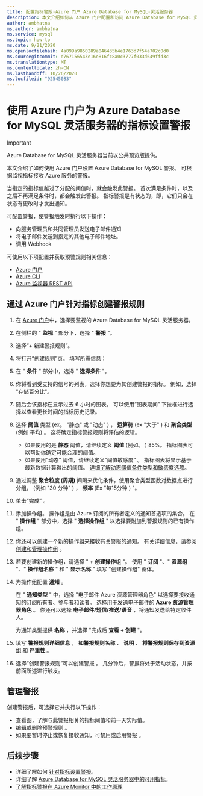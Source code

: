 ```yaml
---
title: 配置指标警报-Azure 门户 Azure Database for MySQL-灵活服务器
description: 本文介绍如何从 Azure 门户配置和访问 Azure Database for MySQL 灵活服务器的指标警报。
author: ambhatna
ms.author: ambhatna
ms.service: mysql
ms.topic: how-to
ms.date: 9/21/2020
ms.openlocfilehash: 4a099a9850289a046435b4e1763d7f54a702c0d0
ms.sourcegitcommit: d767156543e16e816fc8a0c3777f033d649ffd3c
ms.translationtype: MT
ms.contentlocale: zh-CN
ms.lasthandoff: 10/26/2020
ms.locfileid: "92545083"
---
```

# <a name="use-the-azure-portal-to-set-up-alerts-on-metrics-for-azure-database-for-mysql---flexible-server"></a>使用 Azure 门户为 Azure Database for MySQL 灵活服务器的指标设置警报 

> [!IMPORTANT] 
> Azure Database for MySQL 灵活服务器当前以公共预览版提供。

本文介绍了如何使用 Azure 门户设置 Azure Database for MySQL 警报。 可根据监视指标接收 Azure 服务的警报。

当指定的指标值越过了分配的阈值时，就会触发此警报。 首次满足条件时，以及之后不再满足条件时，都会触发此警报。 指标警报是有状态的，即，它们只会在状态有更改时才发出通知。

可配置警报，使警报触发时执行以下操作：
* 向服务管理员和共同管理员发送电子邮件通知
* 将电子邮件发送到指定的其他电子邮件地址。
* 调用 Webhook

可使用以下项配置并获取预警规则相关信息：
* [Azure 门户](../../azure-monitor/platform/alerts-metric.md#create-with-azure-portal)
* [Azure CLI](../../azure-monitor/platform/alerts-metric.md#with-azure-cli)
* [Azure 监视器 REST API](/rest/api/monitor/metricalerts)

## <a name="create-an-alert-rule-on-a-metric-from-the-azure-portal"></a>通过 Azure 门户针对指标创建警报规则
1. 在 [Azure 门户](https://portal.azure.com/)中，选择要监视的 Azure Database for MySQL 灵活服务器。
2. 在侧栏的 " **监视** " 部分下，选择 " **警报** "。
3. 选择“+ 新建警报规则”。
4. 将打开“创建规则”页。 填写所需信息：
5. 在 " **条件** " 部分中，选择 " **选择条件** "。
6. 你将看到受支持的信号的列表，选择你想要为其创建警报的指标。 例如，选择 "存储百分比"。
7. 随后会该指标在显示过去 6 小时的图表。 可以使用“图表期间”  下拉框进行选择以查看更长时间的指标历史记录。
8. 选择 **阈值** 类型 (ex。 "静态" 或 "动态" ) ， **运算符** (ex "大于" ) 和 **聚合类型** (例如 平均) 。 这将确定指标警报规则将评估的逻辑。
    - 如果使用的是 **静态** 阈值，请继续定义 **阈值** (例如。 ) 85%。 指标图表可以帮助你确定可能合理的阈值。
    - 如果使用“动态”  阈值，请继续定义“阈值敏感度”  。 指标图表将显示基于最新数据计算得出的阈值。 [详细了解动态阈值条件类型和敏感度选项](../../azure-monitor/platform/alerts-dynamic-thresholds.md)。
9. 通过调整 **聚合粒度 (周期)** 间隔来优化条件，使用聚合类型函数对数据点进行分组， (例如 "30 分钟" ) ， **频率** (Ex "每15分钟 ) "。
10. 单击“完成”  。
11. 添加操作组。 操作组是由 Azure 订阅的所有者定义的通知首选项的集合。 在 " **操作组** " 部分中，选择 " **选择操作组** " 以选择要附加到警报规则的已有操作组。
12. 你还可以创建一个新的操作组来接收有关警报的通知。 有关详细信息，请参阅 [创建和管理操作组](../../azure-monitor/platform/action-groups.md) 。
13. 若要创建新的操作组，请选择 " **+ 创建操作组** "。 使用 " **订阅** "、" **资源组** "、" **操作组名称** " 和 " **显示名称** " 填写 "创建操作组" 窗体。
14. 为操作组配置 **通知** 。
    
    在 " **通知类型** " 中，选择 "电子邮件 Azure 资源管理器角色" 以选择要接收通知的订阅所有者、参与者和读者。 选择用于发送电子邮件的 **Azure 资源管理器角色** 。
    你还可以选择 **电子邮件/短信/推送/语音** ，将通知发送给特定收件人。

    为通知类型提供 **名称** ，并选择 "完成后 **查看 + 创建** "。

    <!--:::image type="content" source="./media/howto-alert-on-metric/10-action-group-type.png" alt-text="Action group":::-->
    
15. 填写 **警报规则详细信息** ， **如警报规则名称** 、 **说明** 、 **将警报规则保存到资源组** 和 **严重性** 。

    <!--:::image type="content" source="./media/howto-alert-on-metric/11-name-description-severity.png" alt-text="Action group":::-->

16. 选择“创建警报规则”可以创建警报  。
    几分钟后，警报将处于活动状态，并按前面所述进行触发。
## <a name="manage-your-alerts"></a>管理警报
创建警报后，可选择它并执行以下操作：

* 查看图，了解与此警报相关的指标阈值和前一天实际值。
* 编辑或删除预警规则   。
* 如果要暂时停止或恢复接收通知，可禁用或启用警报   。


## <a name="next-steps"></a>后续步骤
- 详细了解如何 [针对指标设置警报](../../azure-monitor/platform/alerts-metric.md)。
- 详细了解 [Azure Database for MySQL 灵活服务器中的可用指标](./concepts-monitoring.md)。
- [了解指标警报在 Azure Monitor 中的工作原理](../../azure-monitor/platform/alerts-metric-overview.md)